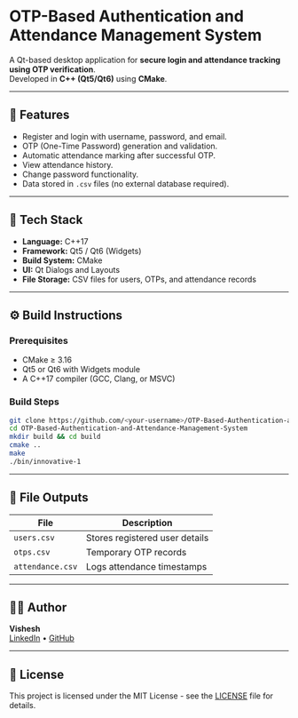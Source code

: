 # OTP-Based Authentication and Attendance Management System

A Qt-based desktop application for **secure login and attendance tracking using OTP verification**.  
Developed in **C++ (Qt5/Qt6)** using **CMake**.

---

## 🚀 Features
- Register and login with username, password, and email.
- OTP (One-Time Password) generation and validation.
- Automatic attendance marking after successful OTP.
- View attendance history.
- Change password functionality.
- Data stored in `.csv` files (no external database required).

---

## 🧰 Tech Stack
- **Language:** C++17  
- **Framework:** Qt5 / Qt6 (Widgets)  
- **Build System:** CMake  
- **UI:** Qt Dialogs and Layouts  
- **File Storage:** CSV files for users, OTPs, and attendance records

---

## ⚙️ Build Instructions

### Prerequisites
- CMake ≥ 3.16  
- Qt5 or Qt6 with Widgets module  
- A C++17 compiler (GCC, Clang, or MSVC)

### Build Steps
```bash
git clone https://github.com/<your-username>/OTP-Based-Authentication-and-Attendance-Management-System.git
cd OTP-Based-Authentication-and-Attendance-Management-System
mkdir build && cd build
cmake ..
make
./bin/innovative-1
```

---

## 📁 File Outputs
| File | Description |
|------|--------------|
| `users.csv` | Stores registered user details |
| `otps.csv` | Temporary OTP records |
| `attendance.csv` | Logs attendance timestamps |

---

## 🧑‍💻 Author
**Vishesh**  
[LinkedIn](https://linkedin.com/in/your-link) • [GitHub](https://github.com/vishesh15035)

---

## 📜 License
This project is licensed under the MIT License - see the [LICENSE](LICENSE) file for details.
